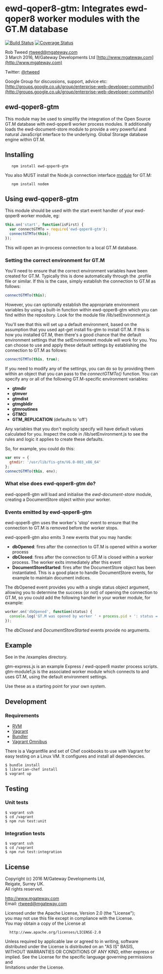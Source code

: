 # ewd-qoper8-gtm: Integrates ewd-qoper8 worker modules with the GT.M database

[![Build Status](https://travis-ci.org/killmenot/ewd-qoper8-gtm.svg?branch=tests)](https://travis-ci.org/killmenot/ewd-qoper8-gtm) [![Coverage Status](https://coveralls.io/repos/github/killmenot/ewd-qoper8-gtm/badge.svg?branch=tests)](https://coveralls.io/github/killmenot/ewd-qoper8-gtm?branch=tests)

Rob Tweed <rtweed@mgateway.com>  
3 March 2016, M/Gateway Developments Ltd [http://www.mgateway.com](http://www.mgateway.com)  

Twitter: [@rtweed](https://twitter.com/rtweed)

Google Group for discussions, support, advice etc: [http://groups.google.co.uk/group/enterprise-web-developer-community](http://groups.google.co.uk/group/enterprise-web-developer-community)


## ewd-qoper8-gtm

This module may be used to simplifiy the integration of the Open Source GT.M database with ewd-qoper8 worker process modules. It additionally loads the ewd-document-store module to provide a very powerful and natural JavaScript interface to the underlying. Global Storage database engine within GT.M.


## Installing

       npm install ewd-qoper8-gtm

You also MUST install the Node.js connection interface [module](https://github.com/dlwicksell/nodem) for GT.M:

       npm install nodem


## Using ewd-qoper8-gtm

This module should be used with the start event handler of your ewd-qoper8 worker module, eg:

```js
this.on('start', function(isFirst) {
  var connectGTMTo = require('ewd-qoper8-gtm');
  connectGTMTo(this);
});
```

This will open an in-process connection to a local GT.M database.

### Setting the correct environment for GT.M

You'll need to ensure that the correct environment variables have been created for GT.M.  Typically this is done
automatically through the .profile file or similar.  If this is the case, simply establish the connection to GT.M
as follows:

```js
connectGTMTo(this);
```

However, you can optionally establish the appropriate environment variables by using a built-in function within 
ewd-qoper8-gtm which you can find within the repository.  Look for the module file /lib/setEnvironment.js

You'll see that this will set up a default environment, based on the assumption that you used apt-get install fis-gtm 
to install GT.M. If this is how you installed GT.M, then there's a good chance that the default environment settings
that the setEnvironment module will work for you. You can choose to use and apply these default settings by
establishing the connection to GT.M as follows:

```js
connectGTMTo(this, true);
```

If you need to modify any of the settings, you can do so by providing them within an object that you can pass to
the _connectGTMTo()_ function.  You can specify any or all of the following GT.M-specific environment variables:

- **gtmdir**
- **gtmver**
- **gtmdist**
- **gtmgbldir**
- **gtmroutines**
- **GTMCI**
- **GTM_REPLICATION**  (defaults to 'off')

Any variables that you don't explicity specify will have default values calculated for you.  Inspect the code in
/lib/setEnvironment.js to see the rules and logic it applies to create these defaults.

So, for example, you could do this:

```js
var env = {
  gtmdir: '/usr/lib/fis-gtm/V6.0-003_x86_64'
};
connectGTMTo(this, env);
```

### What else does ewd-qoper8-gtm do?

ewd-qoper8-gtm will load and initialise the _ewd-document-store_ module, creating a DocumentStore object within your worker.

### Events emitted by ewd-qoper8-gtm

ewd-qoper8-gtm uses the worker's 'stop' event to ensure that the connection to GT.M is removed before the worker stops.

ewd-qoper8-gtm also emits 3 new events that you may handle:

- **dbOpened**: fires after the connection to GT.M is opened within a worker process
- **dbClosed**: fires after the connection to GT.M is closed within a worker process.  The worker exits immediately after this event
- **DocumentStoreStarted**: fires after the DocumentStore object has been instantiated.  This is a good place to handle DocumentStore events, 
 for example to maintain document indices.

The dbOpened event provides you with a single status object argument, allowing you to determine the success (or not) of
opening the connection to GT.M, so you could add the following handler in your worker module, for example:

```js
worker.on('dbOpened', function(status) {
  console.log('GT.M was opened by worker ' + process.pid + ': status = ' + JSON.stringify(status));
});
```

The _dbClosed_ and _DocumentStoreStarted_ events provide no arguments.


## Example

See in the /examples directory.

gtm-express.js is an example Express / ewd-qoper8 master process scripts. gtm-module1.js is
the associated worker module which connects to and uses GT.M, using the default environment settings.

Use these as a starting point for your own system.


## Development

### Requirements

  - [RVM](https://rvm.io/)  
  - [Vagrant](https://www.vagrantup.com/)  
  - [Bundler](http://bundler.io/)  
  - [Vagrant Omnibus](https://github.com/chef/vagrant-omnibus) 

There is a Vagrantfile and set of Chef cookbooks to use with Vagrant for easy testing on a Linux VM. It configures and install all dependencies.

```
$ bundle install
$ librarian-chef install
$ vagrant up
```

## Testing

### Unit tests

```
$ vagrant ssh
$ cd /vagrant
$ npm run test:unit
```

### Integration tests

```
$ vagrant ssh
$ cd /vagrant
$ npm run test:integration
```


## License

 Copyright (c) 2016 M/Gateway Developments Ltd,                           
 Reigate, Surrey UK.                                                      
 All rights reserved.                                                     
                                                                           
  http://www.mgateway.com                                                  
  Email: rtweed@mgateway.com                                               
                                                                           
                                                                           
  Licensed under the Apache License, Version 2.0 (the "License");          
  you may not use this file except in compliance with the License.         
  You may obtain a copy of the License at                                  
                                                                           
      http://www.apache.org/licenses/LICENSE-2.0                           
                                                                           
  Unless required by applicable law or agreed to in writing, software      
  distributed under the License is distributed on an "AS IS" BASIS,        
  WITHOUT WARRANTIES OR CONDITIONS OF ANY KIND, either express or implied. 
  See the License for the specific language governing permissions and      
   limitations under the License.      
